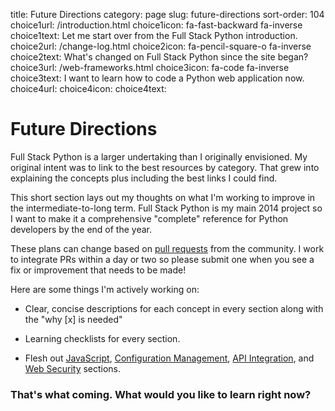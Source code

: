 title: Future Directions
category: page
slug: future-directions
sort-order: 104
choice1url: /introduction.html
choice1icon: fa-fast-backward fa-inverse
choice1text: Let me start over from the Full Stack Python introduction.
choice2url: /change-log.html
choice2icon: fa-pencil-square-o fa-inverse
choice2text: What's changed on Full Stack Python since the site began?
choice3url: /web-frameworks.html
choice3icon: fa-code fa-inverse
choice3text: I want to learn how to code a Python web application now.
choice4url:
choice4icon:
choice4text:


# Future Directions
Full Stack Python is a larger undertaking than I originally envisioned. My
original intent was to link to the best resources by category. That grew into
explaining the concepts plus including the best links I could find.

This short section lays out my thoughts on what I'm working to improve in the
intermediate-to-long term. Full Stack Python is my main 2014 project so I want 
to make it a comprehensive "complete" reference for Python developers by the
end of the year.

These plans can change based on 
[pull requests](https://github.com/makaimc/fullstackpython.github.com/pulls)
from the community. I work to integrate PRs within a day or two so please 
submit one when you see a fix or improvement that needs to be made!

Here are some things I'm actively working on:

* Clear, concise descriptions for each concept in every section along with
  the "why [x] is needed"

* Learning checklists for every section.

* Flesh out [JavaScript](../javascript.html), 
  [Configuration Management](../configuration-management.html), 
  [API Integration](../api-integration.html),
  and [Web Security](../web-application-security.html) sections.


### That's what coming. What would you like to learn right now?
